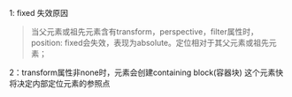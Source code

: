 1: fixed 失效原因
> 当父元素或祖先元素含有transform，perspective，filter属性时，position: fixed会失效，表现为absolute。定位相对于其父元素或祖先元素；

2：transform属性非none时，元素会创建containing block(容器块) 这个元素快将决定内部定位元素的参照点